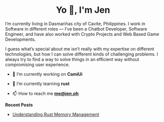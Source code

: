 <h1 align="center">Yo 👋, I'm Jen</h1>

I’m currently living in Dasmariñas city of Cavite, Philippines. I work in Software in different roles — I’ve been a Chatbot Developer, Software Engineer, and have also worked with Crypto Projects and Web Based Game Developments.

I guess what’s special about me isn’t really with my expertise on different technologies, but how I can solve different kinds of challenging problems. I always try to find a way to solve things in an efficient way without compromising user experience.


- 🔭 I’m currently working on **CamiUi**

- 🌱 I’m currently learning **rust**

- 📫 How to reach me **me@jen.ph**


**Recent Posts**
- [Understanding Rust Memory Management](https://dev.to/jenph/understanding-rust-memory-management-3o4a)
